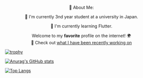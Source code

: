 <!--
**mine2424/mine2424** is a ✨ _special_ ✨ repository because its `README.md` (this file) appears on your GitHub profile.

Here are some ideas to get you started:

- 🔭 I’m currently working on ...
- 🌱 I’m currently learning ...
- 👯 I’m looking to collaborate on ...
- 🤔 I’m looking for help with ...
- 💬 Ask me about ...
- 📫 How to reach me: ...
- 😄 Pronouns: ...
- ⚡ Fun fact: ...
-->


<div align="center">
  <p>🤵 About Me:  </p>
  
  <p> 🏫 I'm currently 3nd year student at a university in Japan.</p>
  <p>🌱 I'm currently learning Flutter.</p>
  
  Welcome to my **favorite** profile on the internet! 🌍  
  :telescope: Check out [what I have been recently working on](#js-contribution-activity)
  
</div>


[![trophy](https://github-profile-trophy.vercel.app/?username=mine2424&theme=onedark&column=7)](https://github.com/ryo-ma/github-profile-trophy)

[![Anurag's GitHub stats](https://github-readme-stats.vercel.app/api?username=mine2424&theme=onedark&show_icons=true)](https://github.com/anuraghazra/github-readme-stats)

[![Top Langs](https://github-readme-stats.vercel.app/api/top-langs/?username=mine2424&layout=compact&theme=onedark
)](https://github.com/anuraghazra/github-readme-stats)



